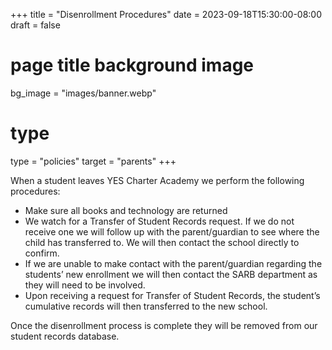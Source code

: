+++
title = "Disenrollment Procedures"
date = 2023-09-18T15:30:00-08:00
draft = false
# page title background image
bg_image = "images/banner.webp"
# type
type = "policies"
target = "parents"
+++

When a student leaves YES Charter Academy we perform the following procedures:

- Make sure all books and technology are returned
- We watch for a Transfer of Student Records request. If we do not receive one we will follow up with the parent/guardian to see where the child has transferred to. We will then contact the school directly to confirm.
- If we are unable to make contact with the parent/guardian regarding the students’ new enrollment we will then contact the SARB department as they will need to be involved.
- Upon receiving a request for Transfer of Student Records, the student’s cumulative records will then transferred to the new school.

Once the disenrollment process is complete they will be removed from our student records database.